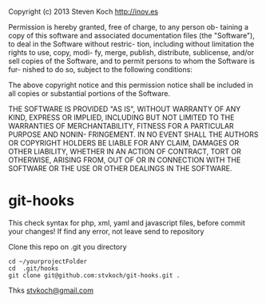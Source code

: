 Copyright (c) 2013 Steven Koch <http://inov.es>

Permission  is  hereby granted, free of charge, to any person ob-
taining a copy of  this  software  and  associated  documentation
files  (the "Software"), to deal in the Software without restric-
tion, including without limitation the rights to use, copy, modi-
fy, merge, publish, distribute, sublicense, and/or sell copies of
the Software, and to permit persons to whom the Software is  fur-
nished to do so, subject to the following conditions:

The  above  copyright  notice and this permission notice shall be
included in all copies or substantial portions of the Software.

THE SOFTWARE IS PROVIDED "AS IS", WITHOUT WARRANTY OF  ANY  KIND,
EXPRESS  OR  IMPLIED, INCLUDING BUT NOT LIMITED TO THE WARRANTIES
OF MERCHANTABILITY, FITNESS FOR A PARTICULAR PURPOSE  AND  NONIN-
FRINGEMENT. IN NO EVENT SHALL THE AUTHORS OR COPYRIGHT HOLDERS BE
LIABLE FOR ANY CLAIM, DAMAGES OR OTHER LIABILITY, WHETHER  IN  AN
ACTION OF CONTRACT, TORT OR OTHERWISE, ARISING FROM, OUT OF OR IN
CONNECTION WITH THE SOFTWARE OR THE USE OR OTHER DEALINGS IN  THE
SOFTWARE.



git-hooks
=========

This check syntax for php, xml, yaml and javascript files, before commit your changes!
If find any error, not leave send to repository


Clone this repo on .git you directory

	cd ~/yourprojectFolder
	cd  .git/hooks
	git clone git@github.com:stvkoch/git-hooks.git .



Thks
stvkoch@gmail.com